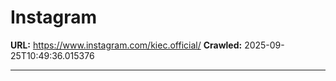 # Instagram

**URL:** https://www.instagram.com/kiec.official/
**Crawled:** 2025-09-25T10:49:36.015376

---

